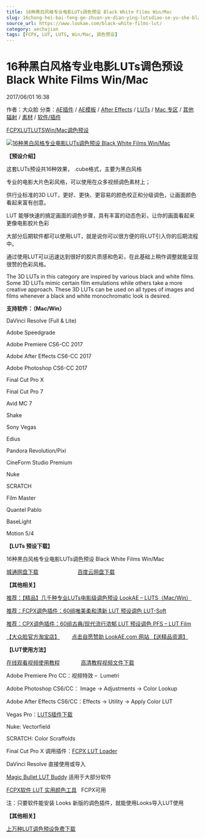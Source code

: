 ```yaml
---
title: 16种黑白风格专业电影LUTs调色预设 Black White Films Win/Mac
slug: 16chong-hei-bai-feng-ge-zhuan-ye-dian-ying-lutsdiao-se-yu-she-black-white-films-win-mac
source_url: https://www.lookae.com/black-white-films-lut/
category: aechajian
tags: [FCPX, LUT, LUTS, Win/Mac, 调色预设]
---
```

# 16种黑白风格专业电影LUTs调色预设 Black White Films Win/Mac

2017/06/01 16:38

作者：大众脸
分类：[AE插件](https://www.lookae.com/after-effects/aechajian/) / [AE模板](https://www.lookae.com/after-effects/other-after-effects/) / [After Effects](https://www.lookae.com/after-effects/) / [LUTs](https://www.lookae.com/sucai/lutsfile/) / [Mac 专区](https://www.lookae.com/mac-osx/) / [其他辐射](https://www.lookae.com/others/) / [素材](https://www.lookae.com/sucai/) / [软件/插件](https://www.lookae.com/qitarjcj/)

[FCPX](https://www.lookae.com/tag/fcpx/)[LUT](https://www.lookae.com/tag/lut/)[LUTS](https://www.lookae.com/tag/luts/)[Win/Mac](https://www.lookae.com/tag/winmac/)[调色预设](https://www.lookae.com/tag/%e8%b0%83%e8%89%b2%e9%a2%84%e8%ae%be/)

[![16种黑白风格专业电影LUTs调色预设 Black White Films Win/Mac](https://www.lookae.com/wp-content/uploads/2017/06/Black-White-Films.jpg "16种黑白风格专业电影LUTs调色预设 Black White Films Win/Mac-LookAE.com")](https://www.lookae.com/wp-content/uploads/2017/06/Black-White-Films.jpg)

**【预设介绍】**

这套LUTs预设共16种效果， .cube格式，主要为黑白风格

专业的电影大片色彩风格，可以使用在众多视频调色素材上；

供行业标准的3D LUT，更好、更快、更容易的颜色校正和分级调色，让画面颜色看起来富有创意。

LUT 能够快速的搞定画面的调色步骤，具有丰富的动态色彩，让你的画面看起来更像电影胶片色彩

大部分后期软件都可以使用LUT，就是说你可以很方便的将LUT引入你的后期流程中。

通过使用LUT可以迅速达到很好的胶片质感和色彩，在此基础上稍作调整就能呈现很赞的色彩风格。

The 3D LUTs in this category are inspired by various black and white films. Some 3D LUTs mimic certain film emulations while others take a more creative approach. These 3D LUTs can be used on all types of images and films whenever a black and white monochromatic look is desired.

**支持软件：（Mac/Win）**

DaVinci Resolve (Full & Lite)

Adobe Speedgrade

Adobe Premiere CS6-CC 2017

Adobe After Effects CS6-CC 2017

Adobe Photoshop CS6-CC 2017

Final Cut Pro X

Final Cut Pro 7

Avid MC 7

Shake

Sony Vegas

Edius

Pandora Revolution/Pixi

CineForm Studio Premium

Nuke

SCRATCH

Film Master

Quantel Pablo

BaseLight

Motion 5/4

**【LUTs 预设下载】**

16种黑白风格专业电影LUTs调色预设 Black White Films Win/Mac

[城通网盘下载](https://www.pipipan.com/fs/680462-205086807)                          [百度云网盘下载](https://pan.baidu.com/s/1hs7lShu)

**【其他相关】**

[推荐：【精品】几千种专业LUTs电影级调色预设 LookAE – LUTS（Mac/Win）](https://www.lookae.com/lookaeluts/)

[推荐：FCPX调色插件：60组唯美柔和清新 LUT 预设调色 LUT-Soft](https://item.taobao.com/item.htm?spm=a1z10.3-c.w4002-2793086484.29.ksKbyZ&id=524413880158)

[推荐：CPX调色插件：60组古典/现代流行浓郁 LUT 预设调色 PFS – LUT Film](https://item.taobao.com/item.htm?spm=0.0.0.0.OffltL&id=527320967186)

[【大众脸官方淘宝店】](https://lookae.taobao.com/)        [点击自愿赞助 LookAE.com 网站 【送精品资源】](https://www.lookae.com/sponsor/)

**【LUT使用方法】**

[在线观看视频使用教程](https://cloud.video.taobao.com/play/u/705956171/e/1/t/1/p/2/33494167.swf)              [高清教程视频文件下载](https://pan.baidu.com/s/1dEdBwA1)

Adobe Premiere Pro CC：视频特效 –  Lumetri

Adobe Photoshop CS6/CC： Image → Adjustments → Color Lookup

Adobe After Effects CS6/CC：Effects → Utility → Apply Color LUT

Vegas Pro：[LUTS插件下载](https://www.lookae.com/ofxlut/)

Nuke: Vectorfield

SCRATCH: Color Scraffolds

Final Cut Pro X 调用插件：[FCPX LUT Loader](https://www.lookae.com/lut-loader-15s/)

DaVinci Resolve 直接使用或导入

[Magic Bullet LUT Buddy](https://www.redgiant.com/downloads/free-products/) 适用于大部分软件

[FCPX软件 LUT 实用颜色工具](https://www.lookae.com/fcpx-lut/)   FCPX可用

注：只要软件能安装 Looks 新版的调色插件，就能使用Looks导入LUT使用

**【其他相关】**

[上万种LUT调色预设免费下载](https://www.lookae.com/tag/lut/)
